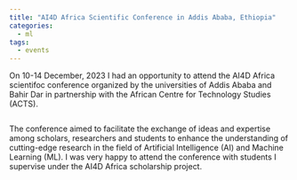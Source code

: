 ```yaml
---
title: "AI4D Africa Scientific Conference in Addis Ababa, Ethiopia"
categories:
  - ml
tags:
  - events
---
```

On 10-14 December, 2023 I had an opportunity to attend the AI4D Africa scientifoc conference organized by the universities of Addis Ababa and Bahir Dar in partnership with the African Centre for Technology Studies (ACTS).

<img src="/assets/images/aslp1.heic" class="align-center" alt="">  

The conference aimed to facilitate the exchange of ideas and expertise among scholars, researchers and students to enhance the understanding of cutting-edge research in the field of Artificial Intelligence (AI) and Machine Learning (ML). I was very happy to attend the conference with students I supervise under the AI4D Africa scholarship project.

<img src="/assets/images/aslp2.heic" class="align-center" alt="">  
